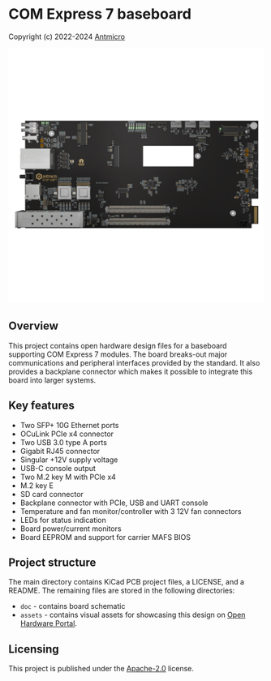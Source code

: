 # COM Express 7 baseboard

Copyright (c) 2022-2024 [Antmicro](https://www.antmicro.com)

![](assets/previews/orthoT.png)

## Overview

This project contains open hardware design files for a baseboard supporting COM Express 7 modules.
The board breaks-out major communications and peripheral interfaces provided by the standard.
It also provides a backplane connector which makes it possible to integrate this board into larger systems.

## Key features

* Two SFP+ 10G Ethernet ports
* OCuLink PCIe x4 connector
* Two USB 3.0 type A ports
* Gigabit RJ45 connector
* Singular +12V supply voltage
* USB-C console output
* Two M.2 key M with PCIe x4
* M.2 key E
* SD card connector
* Backplane connector with PCIe, USB and UART console
* Temperature and fan monitor/controller with 3 12V fan connectors
* LEDs for status indication
* Board power/current monitors
* Board EEPROM and support for carrier MAFS BIOS

## Project structure

The main directory contains KiCad PCB project files, a LICENSE, and a README.
The remaining files are stored in the following directories:

* `doc` - contains board schematic
* `assets` - contains visual assets for showcasing this design on [Open Hardware Portal](https://openhardware.antmicro.com/boards/com-express-7-baseboard/?tab=features&view=top-ortho).

## Licensing

This project is published under the [Apache-2.0](LICENSE) license.

